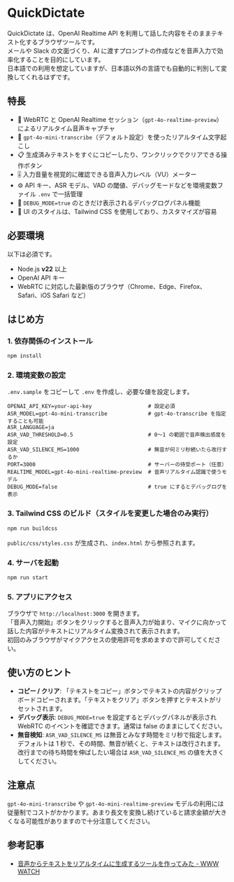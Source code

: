 # QuickDictate

QuickDictate は、OpenAI Realtime API を利用して話した内容をそのままテキスト化するブラウザツールです。  
メールや Slack の文面づくり、AI に渡すプロンプトの作成などを音声入力で効率化することを目的にしています。  
日本語での利用を想定していますが、日本語以外の言語でも自動的に判別して変換してくれるはずです。

## 特長

- 🎤 WebRTC と OpenAI Realtime セッション（`gpt-4o-realtime-preview`）によるリアルタイム音声キャプチャ
- 📝 `gpt-4o-mini-transcribe`（デフォルト設定）を使ったリアルタイム文字起こし
- 📋 生成済みテキストをすぐにコピーしたり、ワンクリックでクリアできる操作ボタン
- 🎚️ 入力音量を視覚的に確認できる音声入力レベル（VU）メーター
- ⚙️ API キー、ASR モデル、VAD の閾値、デバッグモードなどを環境変数ファイル `.env` で一括管理
- 🪪 `DEBUG_MODE=true` のときだけ表示されるデバッグログパネル機能
- 🎨 UI のスタイルは、Tailwind CSS を使用しており、カスタマイズが容易

## 必要環境

以下は必須です。

- Node.js **v22** 以上
- OpenAI API キー
- WebRTC に対応した最新版のブラウザ（Chrome、Edge、Firefox、Safari、iOS Safari など）

## はじめ方

### 1. 依存関係のインストール

```bash
npm install
```

### 2. 環境変数の設定  

`.env.sample` をコピーして `.env` を作成し、必要な値を設定します。

```env
OPENAI_API_KEY=your-api-key                  # 設定必須
ASR_MODEL=gpt-4o-mini-transcribe             # gpt-4o-transcribe を指定することも可能
ASR_LANGUAGE=ja
ASR_VAD_THRESHOLD=0.5                        # 0〜1 の範囲で音声検出感度を設定
ASR_VAD_SILENCE_MS=1000                      # 無音が何ミリ秒続いたら改行するか
PORT=3000                                    # サーバーの待受ポート（任意）
REALTIME_MODEL=gpt-4o-mini-realtime-preview  # 音声リアルタイム認識で使うモデル
DEBUG_MODE=false                             # true にするとデバッグログを表示
```

### 3. Tailwind CSS のビルド（スタイルを変更した場合のみ実行）

```bash
npm run buildcss
```

`public/css/styles.css` が生成され、`index.html` から参照されます。

### 4. サーバを起動

```bash
npm run start
```

### 5. アプリにアクセス

ブラウザで `http://localhost:3000` を開きます。  
「音声入力開始」ボタンをクリックすると音声入力が始まり、マイクに向かって話した内容がテキストにリアルタイム変換されて表示されます。  
初回のみブラウザがマイクアクセスの使用許可を求めますので許可してください。

## 使い方のヒント

- **コピー / クリア**: 「テキストをコピー」ボタンでテキストの内容がクリップボードコピーされます。「テキストをクリア」ボタンを押すとテキストがリセットされます。
- **デバッグ表示**: `DEBUG_MODE=true` を設定するとデバッグパネルが表示され WebRTC のイベントを確認できます。通常は false のままにしてください。
- **無音検知**: `ASR_VAD_SILENCE_MS` は無音とみなす時間をミリ秒で指定します。デフォルトは 1 秒で、その時間、無音が続くと、テキストは改行されます。改行までの待ち時間を伸ばしたい場合は `ASR_VAD_SILENCE_MS` の値を大きくしてください。

## 注意点

`gpt-4o-mini-transcribe` や `gpt-4o-mini-realtime-preview` モデルの利用には従量制でコストがかかります。あまり長文を変換し続けていると請求金額が大きくなる可能性がありますので十分注意してください。

## 参考記事

- [音声からテキストをリアルタイムに生成するツールを作ってみた - WWW WATCH](https://hyper-text.org/archives/2025/10/quickdictate-realtime-speech-to-text/)
